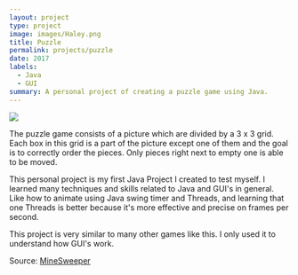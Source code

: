 ```yaml
---
layout: project
type: project
image: images/Haley.png
title: Puzzle
permalink: projects/puzzle
date: 2017
labels:
  - Java
  - GUI
summary: A personal project of creating a puzzle game using Java.
---
```


<img class="ui image" src="{{ site.baseurl }}/images/puzzle.png">

The puzzle game consists of a picture which are divided by a 3 x 3 grid. Each box in this grid is a part of the picture except one of 
them and the goal is to correctly order the pieces. Only pieces right next to empty one is able to be moved. 

This personal project is my first Java Project I created to test myself. I learned many techniques and skills related to Java and GUI's in general. Like how to animate using Java swing timer and Threads, and learning that one Threads is better because it's more effective and precise on frames per second.

This project is very similar to many other games like this. I only used it to understand how GUI's work. 

Source: <a href="https://github.com/cristianaspacio/minesweeper-1"><i class="large github icon "></i>MineSweeper</a>

